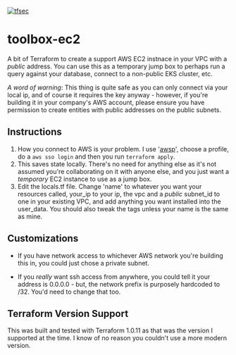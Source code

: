 [![tfsec](https://github.com/bocan/toolbox-ec2/actions/workflows/tfsec.yml/badge.svg)](https://github.com/bocan/toolbox-ec2/actions/workflows/tfsec.yml)
# toolbox-ec2
A bit of Terraform to create a support AWS EC2 instnace in your VPC with a *public* address.  You can use this as a temporary jump box to perhaps run a query against your database, connect to a non-public EKS cluster, etc.

*A word of warning*: This thing is quite safe as you can only connect via your local ip, and of course it requires the key anyway - however, if you're building it in your company's AWS account, please ensure you have permission to create entities with public addresses on the public subnets.

## Instructions

1. How you connect to AWS is your problem.  I use '[awsp](https://github.com/johnnyopao/awsp)', choose a profile, do a ```aws sso login``` and then you run ```terraform apply```.
2. This saves state locally.  There's no need for anything else as it's not assumed you're collaborating on it with anyone else, and you just want a *temporary* EC2 instance to use as a jump box.
3. Edit the locals.tf file.  Change 'name' to whatever you want your resources called, your_ip to your ip, the vpc and a *public* subnet_id to one in your existing VPC, and add anything you want installed into the user_data.  You should also tweak the tags unless your name is the same as mine.

## Customizations

* If you have network access to whichever AWS network you're building this in, you could just chose a private subnet.

* If you *really* want ssh access from anywhere, you could tell it your address is 0.0.0.0 - but, the network prefix is purposely hardcoded to /32.  You'd need to change that too.

## Terraform Version Support
This was built and tested with Terraform 1.0.11 as that was the version I supported at the time.  I know of no reason you couldn't use a more modern version.

